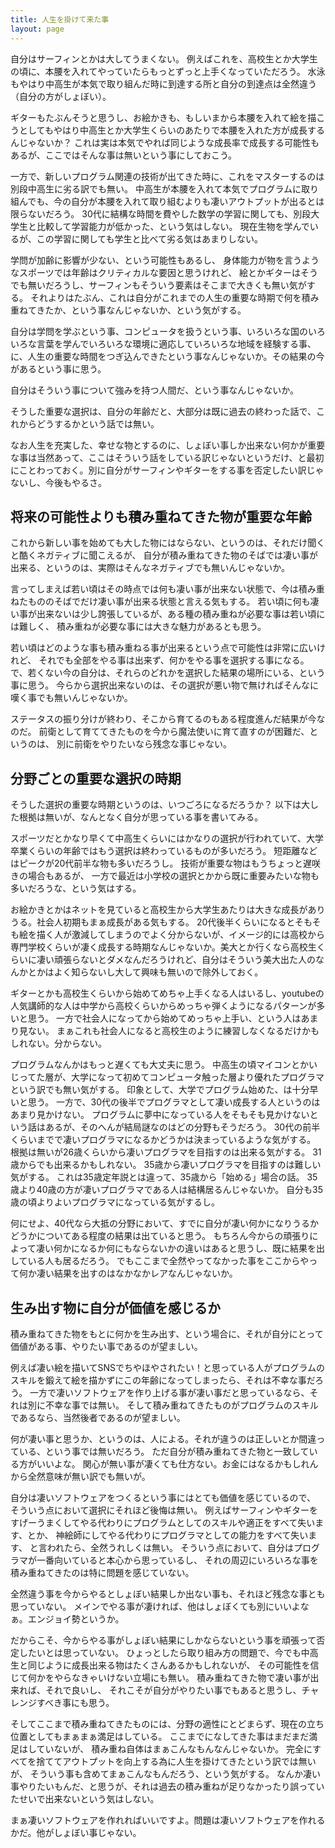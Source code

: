 ```yaml
---
title: 人生を掛けて来た事
layout: page
---
```


自分はサーフィンとかは大してうまくない。
例えばこれを、高校生とか大学生の頃に、本腰を入れてやっていたらもっとずっと上手くなっていただろう。
水泳もやはり中高生が本気で取り組んだ時に到達する所と自分の到達点は全然違う（自分の方がしょぼい）。

ギターもたぶんそうと思うし、お絵かきも、もしいまから本腰を入れて絵を描こうとしてもやはり中高生とか大学生くらいのあたりで本腰を入れた方が成長するんじゃないか？
これは実は本気でやれば同じような成長率で成長する可能性もあるが、ここではそんな事は無いという事にしておこう。

一方で、新しいプログラム関連の技術が出てきた時に、これをマスターするのは別段中高生に劣る訳でも無い。
中高生が本腰を入れて本気でプログラムに取り組んでも、今の自分が本腰を入れて取り組むよりも凄いアウトプットが出るとは限らないだろう。
30代に結構な時間を費やした数学の学習に関しても、別段大学生と比較して学習能力が低かった、という気はしない。
現在生物を学んでいるが、この学習に関しても学生と比べて劣る気はあまりしない。

学問が加齢に影響が少ない、という可能性もあるし、
身体能力が物を言うようなスポーツでは年齢はクリティカルな要因と思うけれど、
絵とかギターはそうでも無いだろうし、サーフィンもそういう要素はそこまで大きくも無い気がする。
それよりはたぶん、これは自分がこれまでの人生の重要な時期で何を積み重ねてきたか、という事なんじゃないか、という気がする。

自分は学問を学ぶという事、コンピュータを扱うという事、いろいろな国のいろいろな言葉を学んでいろいろな環境に適応していろいろな地域を経験する事、
に、人生の重要な時間をつぎ込んできたという事なんじゃないか。その結果の今があるという事に思う。

自分はそういう事について強みを持つ人間だ、という事なんじゃないか。

そうした重要な選択は、自分の年齢だと、大部分は既に過去の終わった話で、これからどうするかという話では無い。

なお人生を充実した、幸せな物とするのに、しょぼい事しか出来ない何かが重要な事は当然あって、ここはそういう話をしている訳じゃないというだけ、と最初にことわっておく。別に自分がサーフィンやギターをする事を否定したい訳じゃないし、今後もやるさ。

## 将来の可能性よりも積み重ねてきた物が重要な年齢

これから新しい事を始めても大した物にはならない、というのは、それだけ聞くと酷くネガティブに聞こえるが、
自分が積み重ねてきた物のそばでは凄い事が出来る、というのは、実際はそんなネガティブでも無いんじゃないか。

言ってしまえば若い頃はその時点では何も凄い事が出来ない状態で、今は積み重ねたもののそばでだけ凄い事が出来る状態と言える気もする。
若い頃に何も凄い事が出来ないは少し誇張しているが、ある種の積み重ねが必要な事は若い頃には難しく、
積み重ねが必要な事には大きな魅力があるとも思う。

若い頃はどのような事も積み重ねる事が出来るという点で可能性は非常に広いけれど、
それでも全部をやる事は出来ず、何かをやる事を選択する事になる。
で、若くない今の自分は、それらのどれかを選択した結果の場所にいる、という事に思う。
今らから選択出来ないのは、その選択が悪い物で無ければそんなに嘆く事でも無いんじゃないか。

ステータスの振り分けが終わり、そこから育てるのもある程度進んだ結果が今なのだ。
前衛として育ててきたものを今から魔法使いに育て直すのが困難だ、というのは、
別に前衛をやりたいなら残念な事じゃない。

## 分野ごとの重要な選択の時期

そうした選択の重要な時期というのは、いつごろになるだろうか？
以下は大した根拠は無いが、なんとなく自分が思っている事を書いてみる。

スポーツだとかなり早くて中高生くらいにはかなりの選択が行われていて、大学卒業くらいの年齢ではもう選択は終わっているものが多いだろう。
短距離などはピークが20代前半な物も多いだろうし。
技術が重要な物はもうちょっと遅咲きの場合もあるが、
一方で最近は小学校の選択とかから既に重要みたいな物も多いだろうな、という気はする。

お絵かきとかはネットを見ていると高校生から大学生あたりは大きな成長がありうる。社会人初期もまぁ成長がある気もする。
20代後半くらいになるとそもそも絵を描く人が激減してしまうのでよく分からないが、イメージ的には高校から専門学校くらいが凄く成長する時期なんじゃないか。美大とか行くなら高校生くらいに凄い頑張らないとダメなんだろうけれど、自分はそういう美大出た人のなんかとかはよく知らないし大して興味も無いので除外しておく。

ギターとかも高校生くらいから始めてめちゃ上手くなる人はいるし、youtubeの人気講師的な人は中学から高校くらいからめっちゃ弾くようになるパターンが多いと思う。
一方で社会人になってから始めてめっちゃ上手い、という人はあまり見ない。
まぁこれも社会人になると高校生のように練習しなくなるだけかもしれない。分からない。

プログラムなんかはもっと遅くても大丈夫に思う。
中高生の頃マイコンとかいじってた層が、大学になって初めてコンピュータ触った層より優れたプログラマという訳でも無い気がする。
印象として、大学でプログラム始めた、は十分早いと思う。
一方で、30代の後半でプログラマとして凄い成長する人というのはあまり見かけない。
プログラムに夢中になっている人をそもそも見かけないという話はあるが、そのへんが結局謎なのはどの分野もそうだろう。
30代の前半くらいまでで凄いプログラマになるかどうかは決まっているような気がする。
根拠は無いが26歳くらいから凄いプログラマを目指すのは出来る気がする。
31歳からでも出来るかもしれない。
35歳から凄いプログラマを目指すのは難しい気がする。
これは35歳定年説とは違って、35歳から「始める」場合の話。
35歳より40歳の方が凄いプログラマである人は結構居るんじゃないか。
自分も35歳の頃よりよいプログラマになっている気がするし。

何にせよ、40代なら大抵の分野において、すでに自分が凄い何かになりうるかどうかについてある程度の結果は出ていると思う。
もちろん今からの頑張りによって凄い何かになるか何にもならないかの違いはあると思うし、既に結果を出している人も居るだろう。
でもここまで全然やってなかった事をここからやって何か凄い結果を出すのはなかなかレアなんじゃないか。

## 生み出す物に自分が価値を感じるか

積み重ねてきた物をもとに何かを生み出す、という場合に、それが自分にとって価値がある事、やりたい事であるのが望ましい。

例えば凄い絵を描いてSNSでちやほやされたい！と思っている人がプログラムのスキルを鍛えて絵を描かずにこの年齢になってしまったら、それは不幸な事だろう。
一方で凄いソフトウェアを作り上げる事が凄い事だと思っているなら、それは別に不幸な事では無い。
そして積み重ねてきたものがプログラムのスキルであるなら、当然後者であるのが望ましい。

何が凄い事と思うか、というのは、人による。それが違うのは正しいとか間違っている、という事では無いだろう。
ただ自分が積み重ねてきた物と一致している方がいいよな。
関心が無い事が凄くても仕方ない。お金にはなるかもしれんから全然意味が無い訳でも無いが。

自分は凄いソフトウェアをつくるという事にはとても価値を感じているので、
そういう点において選択にそれほど後悔は無い。
例えばサーフィンやギターをすげーうまくしてやる代わりにプログラムとしてのスキルや適正をすべて失います、とか、
神絵師にしてやる代わりにプログラマとしての能力をすべて失います、
と言われたら、全然うれしくは無い。
そういう点において、自分はプログラマが一番向いていると本心から思っているし、
それの周辺にいろいろな事を積み重ねてきたのは特に問題を感じていない。

全然違う事を今からやるとしょぼい結果しか出ない事も、それほど残念な事とも思っていない。
メインでやる事が凄ければ、他はしょぼくても別にいいよなぁ。エンジョイ勢というか。

だからこそ、今からやる事がしょぼい結果にしかならないという事を頑張って否定したいとは思っていない。
ひょっとしたら取り組み方の問題で、今でも中高生と同じように成長出来る物はたくさんあるかもしれないが、
その可能性を信じて何かをやらなきゃいけない立場にも無い。
積み重ねてきた物で凄い事が出来れば、それで良いし、
それこそが自分がやりたい事でもあると思うし、チャレンジすべき事にも思う。

そしてここまで積み重ねてきたものには、分野の適性にとどまらず、現在の立ち位置としてもまぁまぁ満足はしている。
ここまでになしてきた事はまだまだ満足はしていないが、
積み重ね自体はまぁこんなもんなんじゃないか。
完全にすべてを捨ててアウトプットを向上する為に人生を掛けてきたという訳では無いが、
そういう事も含めてまぁこんなもんだろう、という気がする。
なんか凄い事やりたいもんだ、と思うが、それは過去の積み重ねが足りなかったり誤っていたせいで出来ないという気はしない。

まぁ凄いソフトウェアを作れればいいですよ。問題は凄いソフトウェアを作れるかだ。他がしょぼい事じゃない。